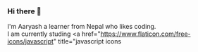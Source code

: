 ### Hi there 👋

I'm Aaryash a learner from Nepal who likes coding.  
I am currently studing <a href="https://www.flaticon.com/free-icons/html" title="html icons"></a><a href="https://www.flaticon.com/free-icons/css-3" title="css 3 icons"></a><a href="https://www.flaticon.com/free-icons/javascript" title="javascript icons</a><a href="https://www.flaticon.com/free-icons/react" title="react icons"></a>
<br>



